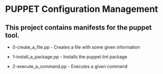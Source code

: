 # PUPPET Configuration Management

## This project contains manifests for the puppet tool.

* 0-create_a_file.pp - Creates a file with some given information

* 1-install_a_package.pp - Installs the puppet lint package

* 2-execute_a_command.pp - Executes a given command
